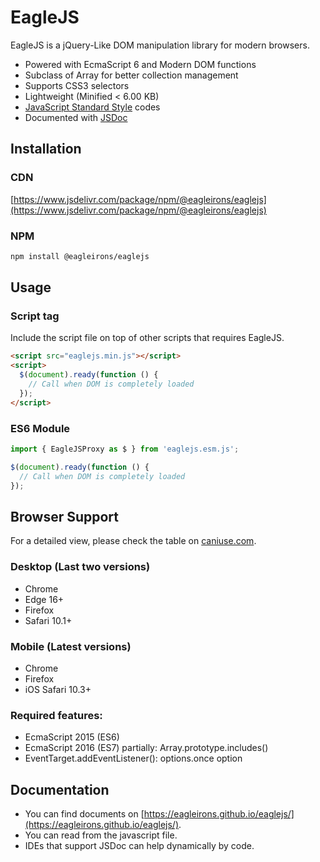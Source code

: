 # EagleJS

EagleJS is a jQuery-Like DOM manipulation library for modern browsers.

- Powered with EcmaScript 6 and Modern DOM functions
- Subclass of Array for better collection management
- Supports CSS3 selectors
- Lightweight (Minified < 6.00 KB)
- [JavaScript Standard Style](https://standardjs.com "JavaScript Standard Style") codes
- Documented with [JSDoc](https://jsdoc.app "JSDoc")

## Installation

### CDN

[https://www.jsdelivr.com/package/npm/@eagleirons/eaglejs](https://www.jsdelivr.com/package/npm/@eagleirons/eaglejs)

### NPM

```sh
npm install @eagleirons/eaglejs
```

## Usage

### Script tag

Include the script file on top of other scripts that requires EagleJS.

```html
<script src="eaglejs.min.js"></script>
<script>
  $(document).ready(function () {
    // Call when DOM is completely loaded
  });
</script>
```

### ES6 Module

```js
import { EagleJSProxy as $ } from 'eaglejs.esm.js';

$(document).ready(function () {
  // Call when DOM is completely loaded
});
```

## Browser Support

For a detailed view, please check the table on [caniuse.com](https://caniuse.com/es6,array-includes,once-event-listener).

### Desktop (Last two versions)

- Chrome
- Edge 16+
- Firefox
- Safari 10.1+

### Mobile (Latest versions)

- Chrome
- Firefox
- iOS Safari 10.3+

### Required features:

- EcmaScript 2015 (ES6)
- EcmaScript 2016 (ES7) partially: Array.prototype.includes()
- EventTarget.addEventListener(): options.once option

## Documentation

- You can find documents on [https://eagleirons.github.io/eaglejs/](https://eagleirons.github.io/eaglejs/).
- You can read from the javascript file.
- IDEs that support JSDoc can help dynamically by code.
